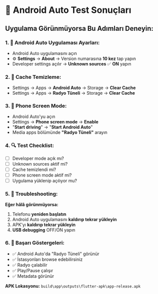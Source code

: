 # 🚗 Android Auto Test Sonuçları

## Uygulama Görünmüyorsa Bu Adımları Deneyin:

### 1. 📱 Android Auto Uygulaması Ayarları:
- Android Auto uygulamasını açın
- ⚙️ **Settings** → **About** → Version numarasına **10 kez** tap yapın
- Developer settings açılır → **Unknown sources** ✅ **ON** yapın

### 2. 🔄 Cache Temizleme:
- Settings → Apps → **Android Auto** → Storage → **Clear Cache**
- Settings → Apps → **Radyo Tüneli** → Storage → **Clear Cache**

### 3. 📲 Phone Screen Mode:
- Android Auto'yu açın
- Settings → **Phone screen mode** → **Enable** 
- "**Start driving**" → "**Start Android Auto**"
- Media apps bölümünde **"Radyo Tüneli"** arayın

### 4. 🔍 Test Checklist:
- [ ] Developer mode açık mı?
- [ ] Unknown sources aktif mi?
- [ ] Cache temizlendi mi?
- [ ] Phone screen mode aktif mi?
- [ ] Uygulama yüklenip açılıyor mu?

### 5. 🚧 Troubleshooting:
**Eğer hâlâ görünmüyorsa:**
1. Telefonu **yeniden başlatın**
2. Android Auto uygulamasını **kaldırıp tekrar yükleyin**
3. APK'yı **kaldırıp tekrar yükleyin**
4. **USB debugging** OFF/ON yapın

### 6. 🎯 Başarı Göstergeleri:
- ✅ Android Auto'da "Radyo Tüneli" görünür
- ✅ İstasyonları browse edebilirsiniz
- ✅ Radyo çalabilir
- ✅ Play/Pause çalışır
- ✅ Metadata görünür

**APK Lokasyonu:** `build\app\outputs\flutter-apk\app-release.apk`